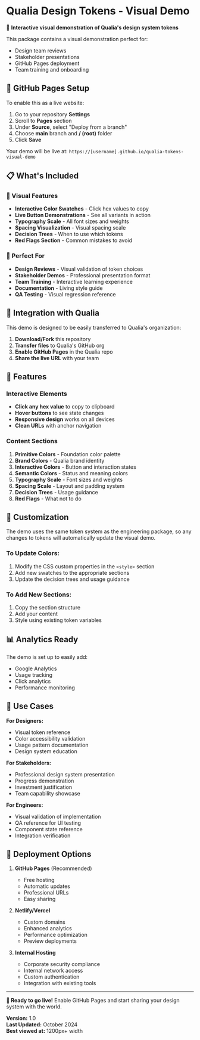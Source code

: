 # Qualia Design Tokens - Visual Demo

🎨 **Interactive visual demonstration of Qualia's design system tokens**

This package contains a visual demonstration perfect for:
- Design team reviews
- Stakeholder presentations  
- GitHub Pages deployment
- Team training and onboarding

## 🚀 GitHub Pages Setup

To enable this as a live website:

1. Go to your repository **Settings**
2. Scroll to **Pages** section
3. Under **Source**, select "Deploy from a branch"
4. Choose **main** branch and **/ (root)** folder
5. Click **Save**

Your demo will be live at: `https://[username].github.io/qualia-tokens-visual-demo`

## 📋 What's Included

### 🎨 Visual Features
- **Interactive Color Swatches** - Click hex values to copy
- **Live Button Demonstrations** - See all variants in action
- **Typography Scale** - All font sizes and weights
- **Spacing Visualization** - Visual spacing scale
- **Decision Trees** - When to use which tokens
- **Red Flags Section** - Common mistakes to avoid

### 🎯 Perfect For
- **Design Reviews** - Visual validation of token choices
- **Stakeholder Demos** - Professional presentation format
- **Team Training** - Interactive learning experience
- **Documentation** - Living style guide
- **QA Testing** - Visual regression reference

## 🔗 Integration with Qualia

This demo is designed to be easily transferred to Qualia's organization:

1. **Download/Fork** this repository
2. **Transfer files** to Qualia's GitHub org
3. **Enable GitHub Pages** in the Qualia repo
4. **Share the live URL** with your team

## 📱 Features

### Interactive Elements
- **Click any hex value** to copy to clipboard
- **Hover buttons** to see state changes
- **Responsive design** works on all devices
- **Clean URLs** with anchor navigation

### Content Sections
1. **Primitive Colors** - Foundation color palette
2. **Brand Colors** - Qualia brand identity
3. **Interactive Colors** - Button and interaction states
4. **Semantic Colors** - Status and meaning colors
5. **Typography Scale** - Font sizes and weights
6. **Spacing Scale** - Layout and padding system
7. **Decision Trees** - Usage guidance
8. **Red Flags** - What not to do

## 🎨 Customization

The demo uses the same token system as the engineering package, so any changes to tokens will automatically update the visual demo.

### To Update Colors:
1. Modify the CSS custom properties in the `<style>` section
2. Add new swatches to the appropriate sections
3. Update the decision trees and usage guidance

### To Add New Sections:
1. Copy the section structure
2. Add your content
3. Style using existing token variables

## 📊 Analytics Ready

The demo is set up to easily add:
- Google Analytics
- Usage tracking
- Click analytics
- Performance monitoring

## 🎯 Use Cases

**For Designers:**
- Visual token reference
- Color accessibility validation
- Usage pattern documentation
- Design system education

**For Stakeholders:**
- Professional design system presentation
- Progress demonstration
- Investment justification
- Team capability showcase

**For Engineers:**
- Visual validation of implementation
- QA reference for UI testing
- Component state reference
- Integration verification

## 🔄 Deployment Options

1. **GitHub Pages** (Recommended)
   - Free hosting
   - Automatic updates
   - Professional URLs
   - Easy sharing

2. **Netlify/Vercel**
   - Custom domains
   - Enhanced analytics
   - Performance optimization
   - Preview deployments

3. **Internal Hosting**
   - Corporate security compliance
   - Internal network access
   - Custom authentication
   - Integration with existing tools

---

**🎉 Ready to go live!** Enable GitHub Pages and start sharing your design system with the world.

**Version:** 1.0  
**Last Updated:** October 2024  
**Best viewed at:** 1200px+ width